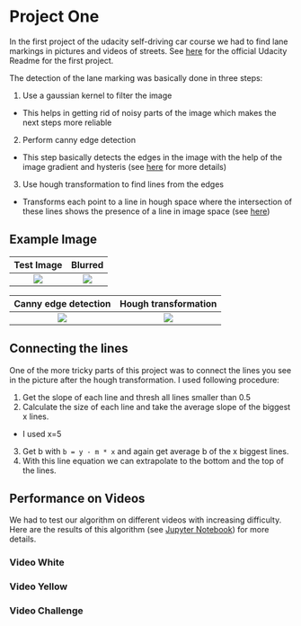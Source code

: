 # Project One
In the first project of the udacity self-driving car course we had to find lane markings in pictures and videos of streets. See [here](https://github.com/CYHSM/carnd/blob/master/CarND-LaneLines-P1/README_Udacity.md) for the official Udacity Readme for the first project.

The detection of the lane marking was basically done in three steps:
1. Use a gaussian kernel to filter the image
  * This helps in getting rid of noisy parts of the image which makes the next steps more reliable
2. Perform canny edge detection
  * This step basically detects the edges in the image with the help of the image gradient and hysteris (see [here](https://en.wikipedia.org/wiki/Canny_edge_detector) for more details)
3. Use hough transformation to find lines from the edges
  * Transforms each point to a line in hough space where the intersection of these lines shows the presence of a line in image space (see [here](https://en.wikipedia.org/wiki/Hough_transform))

## Example Image

Test Image             |  Blurred
:-------------------------:|:-------------------------:
![](https://github.com/CYHSM/carnd/blob/master/CarND-LaneLines-P1/test_images/pipeline/original.jpg?raw=true)  |  ![](https://github.com/CYHSM/carnd/blob/master/CarND-LaneLines-P1/test_images/pipeline/blur.jpg?raw=true)

Canny edge detection             |  Hough transformation
:-------------------------:|:-------------------------:
![](https://github.com/CYHSM/carnd/blob/master/CarND-LaneLines-P1/test_images/pipeline/canny.jpg?raw=true)  |  ![](https://github.com/CYHSM/carnd/blob/master/CarND-LaneLines-P1/test_images/pipeline/lines.jpg?raw=true)

## Connecting the lines

One of the more tricky parts of this project was to connect the lines you see in the picture after the hough transformation. I used following procedure:
1. Get the slope of each line and thresh all lines smaller than 0.5
2. Calculate the size of each line and take the average slope of the biggest x lines.
  * I used x=5
3. Get b with `b = y - m * x` and again get average b of the x biggest lines.
4. With this line equation we can extrapolate to the bottom and the top of the lines.

## Performance on Videos
We had to test our algorithm on different videos with increasing difficulty. Here are the results of this algorithm (see [Jupyter Notebook](https://github.com/CYHSM/carnd/blob/master/CarND-LaneLines-P1/P1.ipynb)) for more details.

### Video White

### Video Yellow

### Video Challenge
